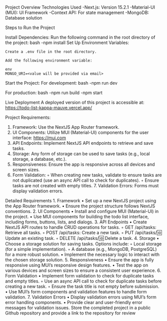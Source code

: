 Project Overview
Technologies Used
-Next.js: Version 15.2.1
-Material-UI (MUI): UI Framework
-Context API: For state management
-MongoDB: Database solution

Steps to Run the Project

Install Dependencies: Run the following command in the root directory of the project:
bash
-npm install
Set Up Environment Variables:

    Create a .env file in the root directory.

    Add the following environment variable:

    env
    MONGO_URI=<value will be provided via email>

Start the Project:
For development:
bash
-npm run dev

For production:
bash
-npm run build
-npm start

Live Deployment
A deployed version of this project is accessible at: https://todo-list-kappa-mauve.vercel.app/

Project Requirements:

1. Framework: Use the NextJS App Router framework.
2. UI Components: Utilize MUI (Material-UI) components for the user interface: https://mui.com
3. API Endpoints: Implement NextJS API endpoints to retrieve and save tasks.
4. Storage: Any form of storage can be used to save tasks (e.g., local storage, a database, etc.).
5. Responsiveness: Ensure the app is responsive across all devices and screen sizes.
6. Form Validation:
   ◦ When creating new tasks, validate to ensure tasks are not duplicated (use an async API call to check for duplicates).
   ◦ Ensure tasks are not created with empty titles. 7. Validation Errors: Forms must display validation errors.

Detailed Requirements 1. Framework
• Set up a new NextJS project using the App Router framework.
• Ensure the project structure follows NextJS conventions. 2. UI Components
• Install and configure MUI (Material-UI) in the project.
• Use MUI components for building the todo list interface, including forms, buttons, lists, and dialogs. 3. API Endpoints
• Create NextJS API routes to handle CRUD operations for tasks.
◦ GET /api/tasks: Retrieve all tasks.
◦ POST /api/tasks: Create a new task.
◦ PUT /api/tasks/:id: Update an existing task.
◦ DELETE /api/tasks/:id: Delete a task. 4. Storage
• Choose a storage solution for saving tasks. Options include:
◦ Local storage (for a simple implementation).
◦ A database (e.g., MongoDB, PostgreSQL) for a more robust solution.
• Implement the necessary logic to interact with the chosen storage solution. 5. Responsiveness
• Ensure the app is fully responsive using MUI’s responsive design features.
• Test the app on various devices and screen sizes to ensure a consistent user experience. 6. Form Validation
• Implement form validation to check for duplicate tasks and empty titles.
◦ Use an async API call to check for duplicate tasks before creating a new task.
◦ Ensure the task title is not empty before submission.
• Use MUI’s form components and validation features to handle form validation. 7. Validation Errors
• Display validation errors using MUI’s form error handling components.
• Provide clear and user-friendly error messages for validation issues.
Store the completed project in a public Github repository and provide a link to the repository for review
